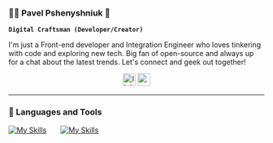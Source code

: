 ### 🦸‍♂️ Pavel Pshenyshniuk 👋

**`Digital Craftsman (Developer/Creator)`**

I'm just a Front-end developer and Integration Engineer who loves tinkering with code and exploring new tech. Big fan of open-source and always up for a chat about the latest trends. Let's connect and geek out together!

<div align="center">
  <a href="https://www.linkedin.com/in/pavel-pshenyshniuk/" style="text-decoration: none !important;" target="_blank">
    <img src="https://img.shields.io/static/v1?message=LinkedIn&logo=linkedin&label=&color=0077B5&logoColor=white&labelColor=&style=for-the-badge" height="25" alt="linkedin logo"  />
  </a>
  <a href="https://www.youtube.com/channel/UC9aYUnvrewZ-oqn5GI4JN7w" style="text-decoration: none !important;" target="_blank">
    <img src="https://img.shields.io/static/v1?message=Youtube&logo=youtube&label=&color=FF0000&logoColor=white&labelColor=&style=for-the-badge" height="25" alt="youtube logo"  />
  </a>
</div>

---

### 🧰 Languages and Tools

[![My Skills](https://skillicons.dev/icons?i=js,ts,react,nextjs,jquery,html,css,tailwind)](https://skillicons.dev) &nbsp;&nbsp;&nbsp;&nbsp;&nbsp; [![My Skills](https://skillicons.dev/icons?i=nodejs,mongo,git,docker)](https://skillicons.dev)
<br/>

<!--
**Pshenya/Pshenya** is a ✨ _special_ ✨ repository because its `README.md` (this file) appears on your GitHub profile.

Here are some ideas to get you started:

- 🔭 I’m currently working on ...
- 🌱 I’m currently learning ...
- 👯 I’m looking to collaborate on ...
- 🤔 I’m looking for help with ...
- 💬 Ask me about ...
- 📫 How to reach me: ...
- 😄 Pronouns: ...
- ⚡ Fun fact: ...
-->
